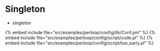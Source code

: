# Singleton

* singleton

{% embed include file="src/examples/perloop/config/lib/Conf.pm" %}
{% embed include file="src/examples/perloop/config/script/code.pl" %}
{% embed include file="src/examples/perloop/config/script/too_early.pl" %}




